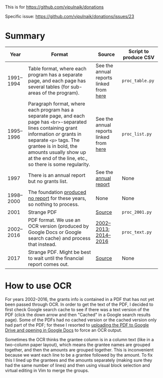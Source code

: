 This is for https://github.com/vipulnaik/donations

Specific issue: https://github.com/vipulnaik/donations/issues/23

# Summary

|Year|Format|Source|Script to produce CSV|
|----|------|------|---------------------|
|1991–1994|Table format, where each program has a separate page, and each page has several tables (for sub-areas of the program).|See the annual reports linked from [here](https://web.archive.org/web/20100612122340/http://www.nathancummings.org:80/annual/index.html)|`proc_table.py`|
|1995–1996|Paragraph format, where each program has a separate page, and each page has `<br>`-separated lines containing grant information *or* grants in separate `<p>` tags. The grantee is in bold, the amounts usually show up at the end of the line, etc., so there is some regularity.|See the annual reports linked from [here](https://web.archive.org/web/20100612122340/http://www.nathancummings.org:80/annual/index.html)|`proc_list.py`|
|1997|There is an annual report but no grants list.|See the [annual report](https://web.archive.org/web/20081118170945/http://www.nathancummings.org/annual97/000056.html)|None|
|1998–2000|The foundation [produced no report](https://web.archive.org/web/20100612122340/http://www.nathancummings.org:80/annual/index.html) for these years, so nothing to process.|None|None|
|2001|Strange PDF|[Source](https://web.archive.org/web/20050508123155/http://www.nathancummings.net:80/annual/ncf_2001_grantlist.pdf)|`proc_2001.py`|
|2002–2016|PDF format. We use an OCR version (produced by Google Docs or Google search cache) and process that instead.|[2002–2013](http://www.nathancummings.org/news-and-reports/annual-reports/List); [2014–2016](http://www.nathancummings.org/about-the-foundation/Financial-Statments)|`proc_text.py`|
|2017|Strange PDF. Might be best to wait until the financial report comes out.|[Source](http://www.nathancummings.org/what-we-fund/grants)|None|

# How to use OCR

For years 2002–2016, the grants info is contained in a PDF that has not yet
been passed through OCR. In order to get the text of the PDF, I decided to
first check Google search cache to see if there was a text version of the PDF
(click the down arrow and then "Cached" in a Google search results page). Some
of the PDFs had no cached version or the cached version only had part of the
PDF; for these I resorted to [uploading the PDF to Google Drive and opening in
Google Docs](https://www.reddit.com/r/LifeProTips/comments/3umt3e/lpt_google_docs_has_a_very_accurate_free_ocr/)
to force an OCR output.

Sometimes the OCR thinks the grantee column is in a column text (like in a
two-column paper layout), which means the grantee names are grouped together,
and then the amounts are grouped together. This is inconvenient because we want
each line to be a grantee followed by the amount. To fix this I lined up the
grantees and the amounts separately (making sure they had the same number of
lines) and then using visual block selection and virtual editing in Vim to
merge the groups.
